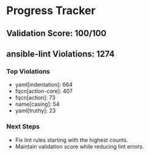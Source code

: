 # Progress Tracker
## Validation Score: 100/100
## ansible-lint Violations: 1274

### Top Violations
- yaml[indentation]: 664
- fqcn[action-core]: 407
- fqcn[action]: 73
- name[casing]: 54
- yaml[truthy]: 23

### Next Steps
- Fix lint rules starting with the highest counts.
- Maintain validation score while reducing lint errors.
